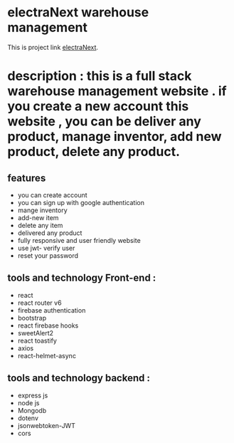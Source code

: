 # electraNext warehouse management

This is project link [electraNext](https://electranext-6bbbe.firebaseapp.com/).

# description : this is a full stack warehouse management website . if you create a new account this website , you can be deliver any product, manage inventor, add new product, delete any product.

## features
* you can create account
* you can sign up with google authentication
* mange inventory
* add-new item
* delete any item
* delivered any product
* fully responsive and user friendly website
* use jwt- verify user
* reset your password

## tools and technology Front-end :
* react
* react router v6
* firebase authentication
* bootstrap
* react firebase hooks
* sweetAlert2
* react toastify
* axios
* react-helmet-async

## tools and technology backend :
* express js
* node js
* Mongodb
* dotenv
* jsonwebtoken-JWT
* cors